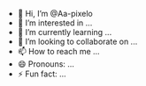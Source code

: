 - 👋 Hi, I’m @Aa-pixelo
- 👀 I’m interested in ...
- 🌱 I’m currently learning ...
- 💞️ I’m looking to collaborate on ...
- 📫 How to reach me ...
- 😄 Pronouns: ...
- ⚡ Fun fact: ...

<!---
Aa-pixelo/Aa-pixelo is a ✨ special ✨ repository because its `README.md` (this file) appears on your GitHub profile.
You can click the Preview link to take a look at your changes.
--->
